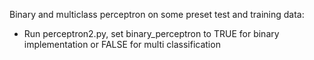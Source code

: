 Binary and multiclass perceptron on some preset test and training data:
  - Run perceptron2.py, set binary_perceptron to TRUE for binary implementation or FALSE for multi classification
